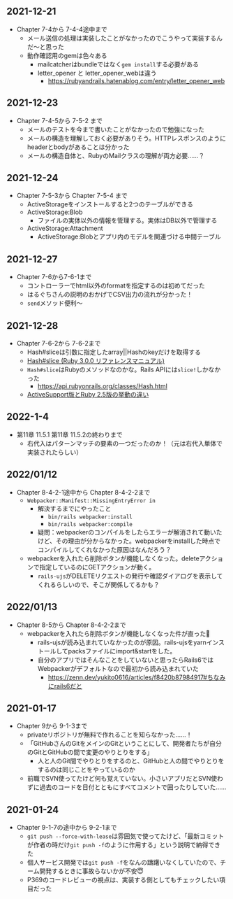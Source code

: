 ## 2021\-12\-21
- Chapter 7-4から 7-4-4途中まで
    - メール送信の処理は実装したことがなかったのでこうやって実装するんだ〜と思った
    - 動作確認用のgemは色々ある
        - mailcatcherはbundleではなく`gem install`する必要がある
        - letter_opener と letter_opener_webは違う
            - https://rubyandrails.hatenablog.com/entry/letter_opener_web
## 2021\-12\-23
- Chapter 7-4-5から 7-5-2 まで
    - メールのテストを今まで書いたことがなかったので勉強になった
    - メールの構造を理解しておく必要がありそう。HTTPレスポンスのようにheaderとbodyがあることは分かった
    - メールの構造自体と、RubyのMailクラスの理解が両方必要……？

## 2021\-12\-24
- Chapter 7-5-3から Chapter 7-5-4 まで
    - ActiveStorageをインストールすると2つのテーブルができる
    - ActiveStorage:Blob
        - ファイルの実体以外の情報を管理する。実体はDB以外で管理する
    - ActiveStorage:Attachment
        - ActiveStorage:Blobとアプリ内のモデルを関連づける中間テーブル

## 2021\-12\-27
- Chapter 7-6から7-6-1まで
    - コントローラーでhtml以外のformatを指定するのは初めてだった
    - はるぐちさんの説明のおかげでCSV出力の流れが分かった！
    - `send`メソッド便利〜

## 2021\-12\-28
- Chapter 7-6-2から 7-6-2まで
    - Hash#sliceは引数に指定したarray||Hashのkeyだけを取得する
    - [Hash\#slice \(Ruby 3\.0\.0 リファレンスマニュアル\)](https://docs.ruby-lang.org/ja/latest/method/Hash/i/slice.html)
    - `Hash#slice`はRubyのメソッドなのかな。Rails APIには`slice!`しかなかった
        - https://api.rubyonrails.org/classes/Hash.html
    - [ActiveSupport版とRuby 2\.5版の挙動の違い](https://qiita.com/_mmasaki/items/fc98bfb494b40273c4cb)

## 2022\-1\-4

- 第11章 11.5.1 第11章 11.5.2の終わりまで
    - 右代入はパターンマッチの要素の一つだったのか！（元は右代入単体で実装されたらしい）

## 2022/01/12
- Chapter 8-4-2-1途中から Chapter 8-4-2-2まで
    - `Webpacker::Manifest::MissingEntryError in` 
        - 解決するまでにやったこと
            - `bin/rails webpacker:install`
            - `bin/rails webpacker:compile`
        - 疑問：webpackerのコンパイルをしたらエラーが解消されて動いたけど、その理由が分からなかった。webpackerをinstallした時点でコンパイルしてくれなかった原因はなんだろう？
    - webpackerを入れたら削除ボタンが機能しなくなった。deleteアクションで指定しているのにGETアクションが動く。
        - `rails-ujs`がDELETEリクエストの発行や確認ダイアログを表示してくれるらしいので、そこが関係してるかも？

## 2022/01/13
- Chapter 8-5から  Chapter 8-4-2-2まで
    - webpackerを入れたら削除ボタンが機能しなくなった件が直った🎉
        - rails-ujsが読み込まれていなかったのが原因。rails-ujsをyarnインストールしてpacksファイルにimport&startをした。
        - 自分のアプリではそんなことをしていないと思ったらRails6ではWebpackerがデフォルトなので最初から読み込まれていた
            - https://zenn.dev/yukito0616/articles/f8420b87984917#ちなみにrails6だと

## 2021\-01\-17
- Chapter 9から 9-1-3まで
    - privateリポジトリが無料で作れることを知らなかった……！
    - 「GitHubさんのGitをメインのGitということにして、開発者たちが自分のGitとGitHubの間で変更のやりとりをする」
        - 人と人のGit間でやりとりをするのと、GitHubと人の間でやりとりをするのは同じことをやっているのか
    - 前職でSVN使ってたけど何も覚えていない。小さいアプリだとSVN使わずに過去のコードを日付とともにすべてコメントで囲ったりしていた……

## 2021\-01\-24
- Chapter 9-1-7の途中から  9-2-1まで
    - `git push --force-with-lease`は雰囲気で使ってたけど、「最新コミットが作者の時だけ`git push -f`のように作用する」という説明で納得できた
    - 個人サービス開発では`git push -f`をなんの躊躇いなくしていたので、チーム開発するときに事故らないかが不安😇
    - P369のコードレビューの視点は、実装する側としてもチェックしたい項目だった

